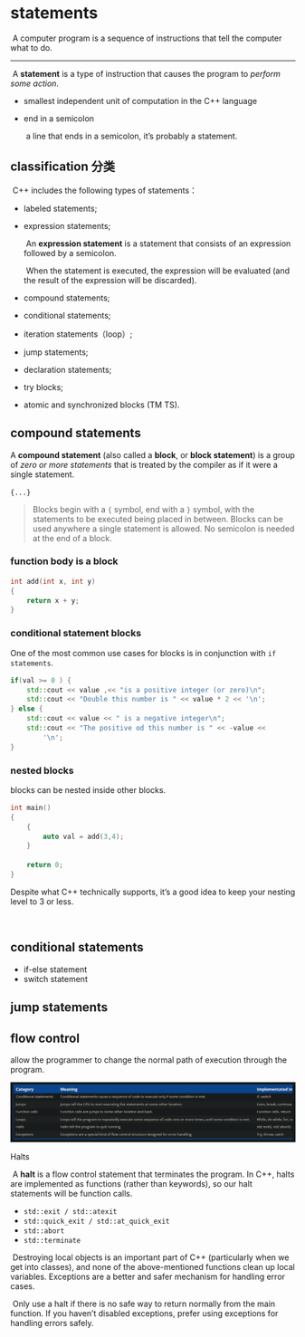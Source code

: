 # statements

​		A computer program is a sequence of instructions that tell the computer what to do.

---

​		A **statement** is a type of instruction that causes the program to *perform some action*.

- smallest independent unit of computation in the C++ language

- end in a semicolon

  ​	a line that ends in a semicolon, it’s probably a statement.

## classification 分类

​		C++ includes the following types of statements：

- labeled statements;

- expression statements;

  ​	An **expression statement** is a statement that consists of an expression followed by a semicolon.

  ​	When the statement is executed, the expression will be evaluated (and the result of the expression will be discarded).

- compound statements;

- conditional statements;

- iteration statements（loop）;

- jump statements;

- declaration statements;

- try blocks;

- atomic and synchronized blocks (TM TS).



## compound statements

A **compound statement** (also called a **block**, or **block statement**) is a group of *zero or more statements* that is treated by the compiler as if it were a single statement.

`{...}`

> Blocks begin with a `{` symbol, end with a `}` symbol, with the statements to be executed being placed in between. Blocks can be used anywhere a single statement is allowed. No semicolon is needed at the end of a block.

### function body is a block

```c++
int add(int x, int y)
{
    return x + y;
}
```

### conditional statement blocks

One of the most common use cases for blocks is in conjunction with `if statements`.

```c++
if(val >= 0 ) {
    std::cout << value ,<< "is a positive integer (or zero)\n";
    std::cout << "Double this number is " << value * 2 << '\n';
} else {
    std::cout << value << " is a negative integer\n";
    std::cout << "The positive od this number is " << -value << 
        '\n';
}
```

### nested blocks

blocks can be nested inside other blocks.

```c++
int main()
{
    {
        auto val = add(3,4);
    }
    
    return 0;
}
```

Despite what C++ technically supports, it’s a good idea to keep your nesting level to 3 or less. 

​	

## conditional statements

- if-else statement
- switch statement



## jump statements





## **flow control**

 allow the programmer to change the normal path of execution through the program.

![image-20220526112139550](https://raw.githubusercontent.com/Mocearan/picgo-server/main/image-20220526112139550.png)



Halts

​		A **halt** is a flow control statement that terminates the program. In C++, halts are implemented as functions (rather than keywords), so our halt statements will be function calls.

- `std::exit / std::atexit`
- `std::quick_exit / std::at_quick_exit`
- `std::abort`
- `std::terminate`

​		Destroying local objects is an important part of C++ (particularly when we get into classes), and none of the above-mentioned functions clean up local variables. Exceptions are a better and safer mechanism for handling error cases.

​		Only use a halt if there is no safe way to return normally from the main function. If you haven’t disabled exceptions, prefer using exceptions for handling errors safely.





















































































